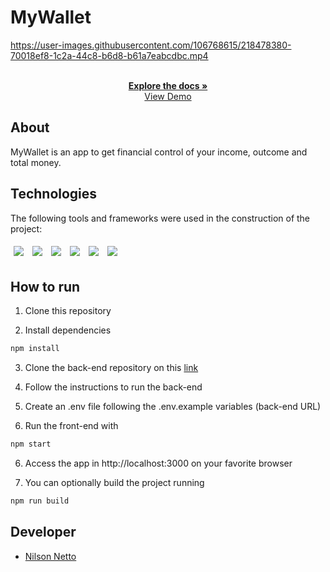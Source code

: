 # MyWallet


https://user-images.githubusercontent.com/106768615/218478380-70018ef8-1c2a-44c8-b6d8-b61a7eabcdbc.mp4


  <p align="center">
    <br />
    <a href="https://github.com/NilsonNetto/projeto13-mywallet-front"><strong>Explore the docs »</strong></a>
    <br />
    <a href="https://projeto13-mywallet-front-brown.vercel.app/">View Demo</a>
    <br />
  </p>
</p>

## About

MyWallet is an app to get financial control of your income, outcome and total money.

## Technologies

The following tools and frameworks were used in the construction of the project:<br>

<p>
  <img style='margin: 5px;' src='https://img.shields.io/badge/React-20232A?style=for-the-badge&logo=react&logoColor=61DAFB'>
  <img style='margin: 5px;' src='https://img.shields.io/badge/styled--components-DB7093?style=for-the-badge&logo=styled-components&logoColor=white'>
  <img style='margin: 5px;' src='https://img.shields.io/badge/axios%20-%2320232a.svg?&style=for-the-badge&color=informational'>
  <img style='margin: 5px;' src="https://img.shields.io/badge/React_Router-CA4245?style=for-the-badge&logo=react-router&logoColor=white"/>
  <img style='margin: 5px;' src='https://img.shields.io/badge/react-icons%20-%2320232a.svg?&style=for-the-badge&color=f28dc7&logo=react-icons&logoColor=%2361DAFB'>
  <img style='margin: 5px;' src='https://img.shields.io/badge/Vercel-000000?style=for-the-badge&logo=vercel&logoColor=white'>
</p>

## How to run

1. Clone this repository

2. Install dependencies

```bash
npm install
```

3. Clone the back-end repository on this [link](https://github.com/NilsonNetto/projeto13-mywallet-back)

4. Follow the instructions to run the back-end

5. Create an .env file following the .env.example variables (back-end URL)

6. Run the front-end with

```bash
npm start
```

6. Access the app in http://localhost:3000 on your favorite browser

7. You can optionally build the project running

```bash
npm run build
```

## Developer

- [Nilson Netto](https://github.com/NilsonNetto)
